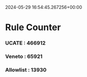 2024-05-29 16:54:45.267256+00:00
# Rule Counter 
 ### UCATE : 466912

 ### Veneto : 65921

 ### Allowlist : 13930